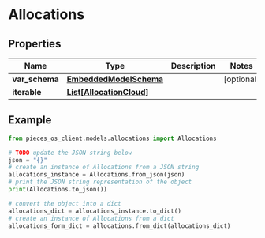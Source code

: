# Allocations


## Properties

Name | Type | Description | Notes
------------ | ------------- | ------------- | -------------
**var_schema** | [**EmbeddedModelSchema**](EmbeddedModelSchema) |  | [optional] 
**iterable** | [**List[AllocationCloud]**](AllocationCloud) |  | 

## Example

```python
from pieces_os_client.models.allocations import Allocations

# TODO update the JSON string below
json = "{}"
# create an instance of Allocations from a JSON string
allocations_instance = Allocations.from_json(json)
# print the JSON string representation of the object
print(Allocations.to_json())

# convert the object into a dict
allocations_dict = allocations_instance.to_dict()
# create an instance of Allocations from a dict
allocations_form_dict = allocations.from_dict(allocations_dict)
```



